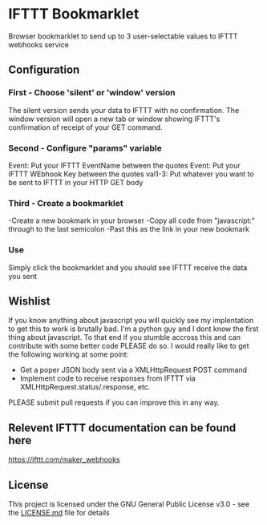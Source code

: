 # IFTTT Bookmarklet
Browser bookmarklet to send up to 3 user-selectable values to IFTTT webhooks service

## Configuration
### First - Choose 'silent' or 'window' version

The silent version sends your data to IFTTT with no confirmation. The window version will open a new tab or window showing IFTTT's confirmation of receipt of your GET command.

### Second - Configure "params" variable

Event: Put your IFTTT EventName between the quotes
Event: Put your IFTTT WEbhook Key between the quotes
val1-3: Put whatever you want to be sent to IFTTT in your HTTP GET body

### Third - Create a bookmarklet

-Create a new bookmark in your browser
-Copy all code from "javascript:" through to the last semicolon
-Past this as the link in your new bookmark

### Use

Simply click the bookmarklet and you should see IFTTT receive the data you sent

## Wishlist

If you know anything about javascript you will quickly see my implentation to get this to work is brutally bad. I'm a python guy and I dont know the first thing about javascript. To that end if you stumble accross this and can contribute with some better code PLEASE do so. I would really like to get the following working at some point:
- Get a poper JSON body sent via a XMLHttpRequest POST command
- Implement code to receive responses from IFTTT via XMLHttpRequest.status/.response, etc.

PLEASE submit pull requests if you can improve this in any way.

## Relevent IFTTT documentation can be found here

https://ifttt.com/maker_webhooks

## License

This project is licensed under the GNU General Public License v3.0 - see the [LICENSE.md](LICENSE.md) file for details
